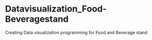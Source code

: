 # Datavisualization_Food-Beveragestand
Creating Data visualization programming for Food and Beverage stand
